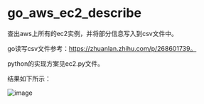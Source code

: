# go_aws_ec2_describe
查出aws上所有的ec2实例，并将部分信息写入到csv文件中。

go读写csv文件参考：https://zhuanlan.zhihu.com/p/268601739。

python的实现方案见ec2.py文件。

结果如下所示：

![image](https://user-images.githubusercontent.com/26688391/132815142-48f4d3cd-df35-4c54-b59c-8095f36bb5e6.png)
